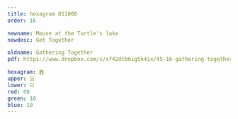 ```yaml
---
title: hexagram 011000
order: 16

newname: Mouse at the Turtle's lake
newdesc: Get Together

oldname: Gathering Together
pdf: https://www.dropbox.com/s/xf42dtb6ig5k4ix/45-16-gathering-together-contraction.pdf?dl=0

hexagram: ䷬
upper: ☱
lower: ☷
red: 00
green: 10
blue: 10
---
```

